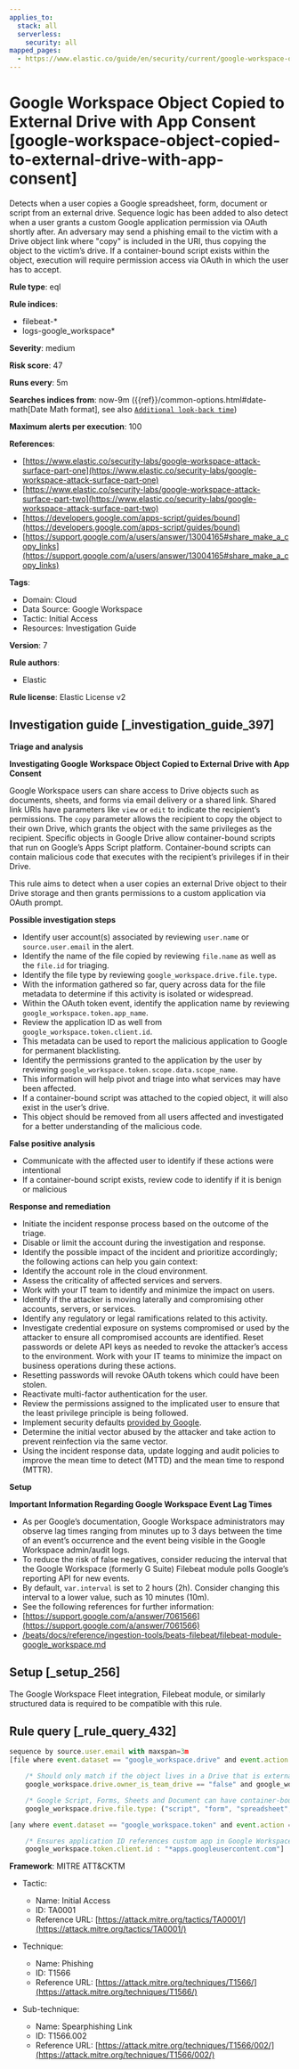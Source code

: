 ```yaml
---
applies_to:
  stack: all
  serverless:
    security: all
mapped_pages:
  - https://www.elastic.co/guide/en/security/current/google-workspace-object-copied-to-external-drive-with-app-consent.html
---
```


# Google Workspace Object Copied to External Drive with App Consent [google-workspace-object-copied-to-external-drive-with-app-consent]

Detects when a user copies a Google spreadsheet, form, document or script from an external drive. Sequence logic has been added to also detect when a user grants a custom Google application permission via OAuth shortly after. An adversary may send a phishing email to the victim with a Drive object link where "copy" is included in the URI, thus copying the object to the victim’s drive. If a container-bound script exists within the object, execution will require permission access via OAuth in which the user has to accept.

**Rule type**: eql

**Rule indices**:

* filebeat-*
* logs-google_workspace*

**Severity**: medium

**Risk score**: 47

**Runs every**: 5m

**Searches indices from**: now-9m ({{ref}}/common-options.html#date-math[Date Math format], see also [`Additional look-back time`](docs-content://solutions/security/detect-and-alert/create-detection-rule.md#rule-schedule))

**Maximum alerts per execution**: 100

**References**:

* [https://www.elastic.co/security-labs/google-workspace-attack-surface-part-one](https://www.elastic.co/security-labs/google-workspace-attack-surface-part-one)
* [https://www.elastic.co/security-labs/google-workspace-attack-surface-part-two](https://www.elastic.co/security-labs/google-workspace-attack-surface-part-two)
* [https://developers.google.com/apps-script/guides/bound](https://developers.google.com/apps-script/guides/bound)
* [https://support.google.com/a/users/answer/13004165#share_make_a_copy_links](https://support.google.com/a/users/answer/13004165#share_make_a_copy_links)

**Tags**:

* Domain: Cloud
* Data Source: Google Workspace
* Tactic: Initial Access
* Resources: Investigation Guide

**Version**: 7

**Rule authors**:

* Elastic

**Rule license**: Elastic License v2

## Investigation guide [_investigation_guide_397]

**Triage and analysis**

**Investigating Google Workspace Object Copied to External Drive with App Consent**

Google Workspace users can share access to Drive objects such as documents, sheets, and forms via email delivery or a shared link. Shared link URIs have parameters like `view` or `edit` to indicate the recipient’s permissions. The `copy` parameter allows the recipient to copy the object to their own Drive, which grants the object with the same privileges as the recipient. Specific objects in Google Drive allow container-bound scripts that run on Google’s Apps Script platform. Container-bound scripts can contain malicious code that executes with the recipient’s privileges if in their Drive.

This rule aims to detect when a user copies an external Drive object to their Drive storage and then grants permissions to a custom application via OAuth prompt.

**Possible investigation steps**

* Identify user account(s) associated by reviewing `user.name` or `source.user.email` in the alert.
* Identify the name of the file copied by reviewing `file.name` as well as the `file.id` for triaging.
* Identify the file type by reviewing `google_workspace.drive.file.type`.
* With the information gathered so far, query across data for the file metadata to determine if this activity is isolated or widespread.
* Within the OAuth token event, identify the application name by reviewing `google_workspace.token.app_name`.
* Review the application ID as well from `google_workspace.token.client.id`.
* This metadata can be used to report the malicious application to Google for permanent blacklisting.
* Identify the permissions granted to the application by the user by reviewing `google_workspace.token.scope.data.scope_name`.
* This information will help pivot and triage into what services may have been affected.
* If a container-bound script was attached to the copied object, it will also exist in the user’s drive.
* This object should be removed from all users affected and investigated for a better understanding of the malicious code.

**False positive analysis**

* Communicate with the affected user to identify if these actions were intentional
* If a container-bound script exists, review code to identify if it is benign or malicious

**Response and remediation**

* Initiate the incident response process based on the outcome of the triage.
* Disable or limit the account during the investigation and response.
* Identify the possible impact of the incident and prioritize accordingly; the following actions can help you gain context:
* Identify the account role in the cloud environment.
* Assess the criticality of affected services and servers.
* Work with your IT team to identify and minimize the impact on users.
* Identify if the attacker is moving laterally and compromising other accounts, servers, or services.
* Identify any regulatory or legal ramifications related to this activity.
* Investigate credential exposure on systems compromised or used by the attacker to ensure all compromised accounts are identified. Reset passwords or delete API keys as needed to revoke the attacker’s access to the environment. Work with your IT teams to minimize the impact on business operations during these actions.
* Resetting passwords will revoke OAuth tokens which could have been stolen.
* Reactivate multi-factor authentication for the user.
* Review the permissions assigned to the implicated user to ensure that the least privilege principle is being followed.
* Implement security defaults [provided by Google](https://cloud.google.com/security-command-center/docs/how-to-investigate-threats).
* Determine the initial vector abused by the attacker and take action to prevent reinfection via the same vector.
* Using the incident response data, update logging and audit policies to improve the mean time to detect (MTTD) and the mean time to respond (MTTR).

**Setup**

**Important Information Regarding Google Workspace Event Lag Times**

* As per Google’s documentation, Google Workspace administrators may observe lag times ranging from minutes up to 3 days between the time of an event’s occurrence and the event being visible in the Google Workspace admin/audit logs.
* To reduce the risk of false negatives, consider reducing the interval that the Google Workspace (formerly G Suite) Filebeat module polls Google’s reporting API for new events.
* By default, `var.interval` is set to 2 hours (2h). Consider changing this interval to a lower value, such as 10 minutes (10m).
* See the following references for further information:
* [https://support.google.com/a/answer/7061566](https://support.google.com/a/answer/7061566)
* [/beats/docs/reference/ingestion-tools/beats-filebeat/filebeat-module-google_workspace.md](beats://docs/reference/filebeat/filebeat-module-google_workspace.md)


## Setup [_setup_256]

The Google Workspace Fleet integration, Filebeat module, or similarly structured data is required to be compatible with this rule.


## Rule query [_rule_query_432]

```js
sequence by source.user.email with maxspan=3m
[file where event.dataset == "google_workspace.drive" and event.action == "copy" and

    /* Should only match if the object lives in a Drive that is external to the user's GWS organization */
    google_workspace.drive.owner_is_team_drive == "false" and google_workspace.drive.copy_type == "external" and

    /* Google Script, Forms, Sheets and Document can have container-bound scripts */
    google_workspace.drive.file.type: ("script", "form", "spreadsheet", "document")]

[any where event.dataset == "google_workspace.token" and event.action == "authorize" and

    /* Ensures application ID references custom app in Google Workspace and not GCP */
    google_workspace.token.client.id : "*apps.googleusercontent.com"]
```

**Framework**: MITRE ATT&CKTM

* Tactic:

    * Name: Initial Access
    * ID: TA0001
    * Reference URL: [https://attack.mitre.org/tactics/TA0001/](https://attack.mitre.org/tactics/TA0001/)

* Technique:

    * Name: Phishing
    * ID: T1566
    * Reference URL: [https://attack.mitre.org/techniques/T1566/](https://attack.mitre.org/techniques/T1566/)

* Sub-technique:

    * Name: Spearphishing Link
    * ID: T1566.002
    * Reference URL: [https://attack.mitre.org/techniques/T1566/002/](https://attack.mitre.org/techniques/T1566/002/)



